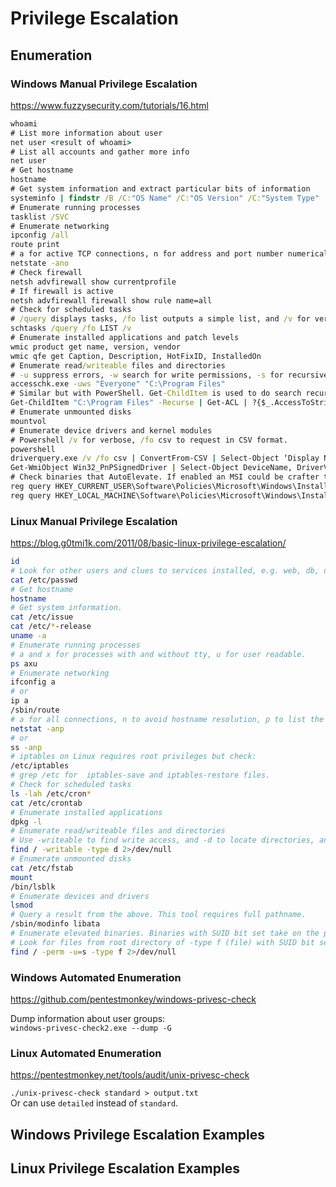 # Privilege Escalation

## Enumeration

### Windows Manual Privilege Escalation

https://www.fuzzysecurity.com/tutorials/16.html

```cmd
whoami
# List more information about user
net user <result of whoami>
# List all accounts and gather more info
net user 
# Get hostname
hostname
# Get system information and extract particular bits of information
systeminfo | findstr /B /C:"OS Name" /C:"OS Version" /C:"System Type"
# Enumerate running processes
tasklist /SVC
# Enumerate networking
ipconfig /all
route print
# a for active TCP connections, n for address and port number numerically, o for the owning process ID.
netstate -ano
# Check firewall
netsh advfirewall show currentprofile
# If firewall is active
netsh advfirewall firewall show rule name=all
# Check for scheduled tasks
# /query displays tasks, /fo list outputs a simple list, and /v for verbose
schtasks /query /fo LIST /v
# Enumerate installed applications and patch levels
wmic product get name, version, vendor
wmic qfe get Caption, Description, HotFixID, InstalledOn
# Enumerate read/writeable files and directories
# -u suppress errors, -w search for write permissions, -s for recursive search.
accesschk.exe -uws "Everyone" "C:\Program Files"
# Similar but with PowerShell. Get-ChildItem is used to do search recursively and then check the permissions with Get-ACL.
Get-ChildItem "C:\Program Files" -Recurse | Get-ACL | ?{$_.AccessToString -match "Everyone\sAllow\s\sModify"}
# Enumerate unmounted disks
mountvol
# Enumerate device drivers and kernel modules
# Powershell /v for verbose, /fo csv to request in CSV format.
powershell
driverquery.exe /v /fo csv | ConvertFrom-CSV | Select-Object ‘Display Name’, ‘Start Mode’, Path
Get-WmiObject Win32_PnPSignedDriver | Select-Object DeviceName, DriverVersion, Manufacturer | Where-Object {$_.DeviceName -like "*VMware*"}
# Check binaries that AutoElevate. If enabled an MSI could be crafter to elevate privileges.
reg query HKEY_CURRENT_USER\Software\Policies\Microsoft\Windows\Installer
reg query HKEY_LOCAL_MACHINE\Software\Policies\Microsoft\Windows\Installer
```

### Linux Manual Privilege Escalation

https://blog.g0tmi1k.com/2011/08/basic-linux-privilege-escalation/

```bash
id
# Look for other users and clues to services installed, e.g. web, db, dc...
cat /etc/passwd
# Get hostname
hostname
# Get system information.
cat /etc/issue
cat /etc/*-release
uname -a
# Enumerate running processes
# a and x for processes with and without tty, u for user readable.
ps axu
# Enumerate networking
ifconfig a
# or
ip a
/sbin/route
# a for all connections, n to avoid hostname resolution, p to list the process name
netstat -anp
# or
ss -anp
# iptables on Linux requires root privileges but check:
/etc/iptables
# grep /etc for  iptables-save and iptables-restore files.
# Check for scheduled tasks
ls -lah /etc/cron*
cat /etc/crontab
# Enumerate installed applications
dpkg -l
# Enumerate read/writeable files and directories
# Use -writeable to find write access, and -d to locate directories, and 2>/dev/null to pipe errors away.
find / -writable -type d 2>/dev/null
# Enumerate unmounted disks
cat /etc/fstab 
mount
/bin/lsblk
# Enumerate devices and drivers
lsmod
# Query a result from the above. This tool requires full pathname.
/sbin/modinfo libata
# Enumerate elevated binaries. Binaries with SUID bit set take on the persmission of the file owner.
# Look for files from root directory of -type f (file) with SUID bit set. Discard errors
find / -perm -u=s -type f 2>/dev/null
```

### Windows Automated Enumeration

https://github.com/pentestmonkey/windows-privesc-check

Dump information about user groups:  
`windows-privesc-check2.exe --dump -G`

### Linux Automated Enumeration

https://pentestmonkey.net/tools/audit/unix-privesc-check

`./unix-privesc-check standard > output.txt`  
Or can use `detailed` instead of `standard`.

## Windows Privilege Escalation Examples


## Linux Privilege Escalation Examples

